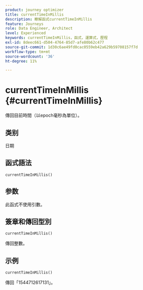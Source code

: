 ```yaml
---
product: journey optimizer
title: currentTimeInMillis
description: 瞭解函式currentTimeInMillis
feature: Journeys
role: Data Engineer, Architect
level: Experienced
keywords: currentTimeInMillis，函式，運算式，歷程
exl-id: 8deec661-d504-4764-85d7-afe80b62c477
source-git-commit: 1d30c6ae49fd0cac0559eb42a629b59708157f7d
workflow-type: tm+mt
source-wordcount: '36'
ht-degree: 11%

---
```


# currentTimeInMillis {#currentTimeInMillis}

傳回目前時間（以epoch毫秒為單位）。

## 类别

日期

## 函式語法

`currentTimeInMillis()`

## 参数

此函式不使用引數。

## 簽章和傳回型別

`currentTimeInMillis()`

傳回整數。

## 示例

`currentTimeInMillis()`

傳回「1544712617131」。
